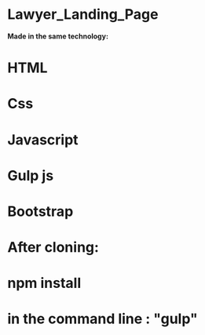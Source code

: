 # Lawyer_Landing_Page

**Made in the same technology:**

<h1>HTML<h1>
<h1>Css<h1>
<h1>Javascript<h1>
 <h1>Gulp js<h1>
 <h1>Bootstrap<h1>
   
   
   **After cloning:**
   
   <h1> npm install <h1>
    <h1> in the command line : "gulp" <h1>
  
  

